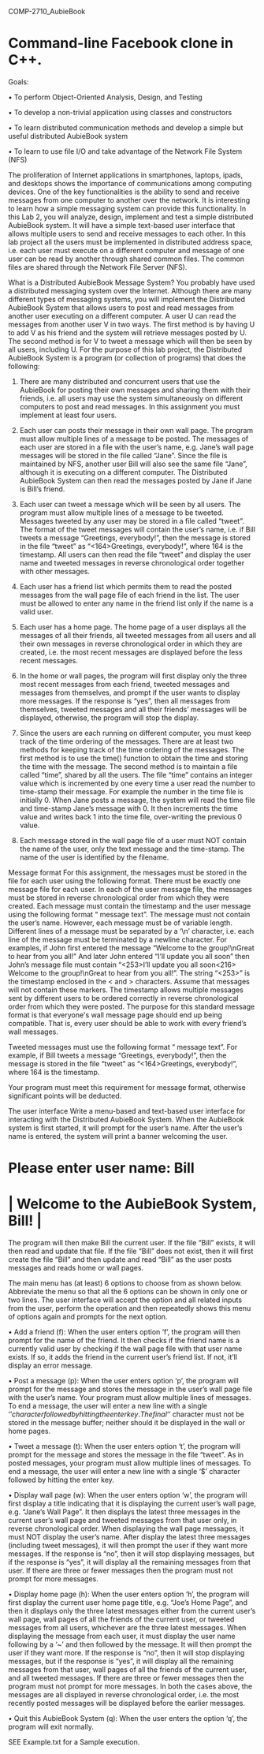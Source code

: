 COMP-2710_AubieBook

Command-line Facebook clone in C++.
===================

Goals:

• To perform Object-Oriented Analysis, Design, and Testing

• To develop a non-trivial application using classes and constructors

• To learn distributed communication methods and develop a simple but useful distributed AubieBook system

• To learn to use file I/O and take advantage of the Network File System (NFS)

The proliferation of Internet applications in smartphones, laptops, ipads, and desktops shows the importance of communications among computing devices. One of the key functionalities is the ability to send and receive messages from one computer to another over the network. It is interesting to learn how a simple messaging system can provide this functionality. In this Lab 2, you will analyze, design, implement and test a simple distributed AubieBook system. It will have a simple text-based user interface that allows multiple users to send and receive messages to each other. In this lab project all the users must be implemented in distributed address space, i.e. each user must execute on a different computer and message of one user can be read by another through shared common files. The common files are shared through the Network File Server (NFS).

What is a Distributed AubieBook Message System?
You probably have used a distributed messaging system over the Internet. Although there are many different types of messaging systems, you will implement the Distributed AubieBook System that allows users to post and read messages from another user executing on a different computer. A user U can read the messages from another user V in two ways. The first method is by having U to add V as his friend and the system will retrieve messages posted by U. The second method is for V to tweet a message which will then be seen by all users, including U. For the purpose of this lab project, the Distributed AubieBook System is a program (or collection of programs) that does the following:

1) There are many distributed and concurrent users that use the AubieBook for posting their own messages and sharing them with their friends, i.e. all users may use the system simultaneously on different computers to post and read messages. In this assignment you must implement at least four users.

2) Each user can posts their message in their own wall page. The program must allow multiple lines of a message to be posted. The messages of each user are stored in a file with the user’s name, e.g. Jane’s wall page messages will be stored in the file called “Jane”. Since the file is maintained by NFS, another user Bill will also see the same file “Jane”, although it is executing on a different computer. The Distributed AubieBook System can then read the messages posted by Jane if Jane is Bill’s friend.

3) Each user can tweet a message which will be seen by all users. The program must allow multiple lines of a message to be tweeted. Messages tweeted by any user may be stored in a file called “tweet”. The format of the tweet messages will contain the user’s name, i.e. if Bill tweets a message “Greetings, everybody!”, then the message is stored in the file “tweet” as “<164><Bill>Greetings, everybody!”, where 164 is the timestamp. All users can then read the file “tweet” and display the user name and tweeted messages in reverse chronological order together with other messages.

4) Each user has a friend list which permits them to read the posted messages from the wall page file of each friend in the list. The user must be allowed to enter any name in the friend list only if the name is a valid user.

5) Each user has a home page. The home page of a user displays all the messages of all their friends, all tweeted messages from all users and all their own messages in reverse chronological order in which they are created, i.e. the most recent messages are displayed before the less recent messages.

6) In the home or wall pages, the program will first display only the three most recent messages from each friend, tweeted messages and messages from themselves, and prompt if the user wants to display more messages. If the response is “yes”, then all messages from themselves, tweeted messages and all their friends’ messages will be displayed, otherwise, the program will stop the display.

7) Since the users are each running on different computer, you must keep track of the time ordering of the messages. There are at least two methods for keeping track of the time ordering of the messages. The first method is to use the time() function to obtain the time and storing the time with the message. The second method is to maintain a file called “time”, shared by all the users. The file “time” contains an integer value which is incremented by one every time a user read the number to time-stamp their message. For example the number in the time file is initially 0. When Jane posts a message, the system will read the time file and time-stamp Jane’s message with 0. It then increments the time value and writes back 1 into the time file, over-writing the previous 0 value.
8) Each message stored in the wall page file of a user must NOT contain the name of the user, only the text message and the time-stamp. The name of the user is identified by the filename.

Message format
For this assignment, the messages must be stored in the file for each user using the following format. There must be exactly one message file for each user. In each of the user message file, the messages must be stored in reverse chronological order from which they were created. Each message must contain the timestamp and the user message using the following format “<Timestamp> message text”. The message must not contain the user’s name. However, each message must be of variable length. Different lines of a message must be separated by a ‘\n’ character, i.e. each line of the message must be terminated by a newline character. For examples, if John first entered the message “Welcome to the group!\nGreat to hear from you all!” And later John entered “I’ll update you all soon” then John’s message file must contain “<253>I’ll update you all soon<216> Welcome to the group!\nGreat to hear from you all!”. The string “<253>” is the timestamp enclosed in the < and > characters. Assume that messages will not contain these markers. The timestamp allows multiple messages sent by different users to be ordered correctly in reverse chronological order from which they were posted. The purpose for this standard message format is that everyone's wall message page should end up being compatible. That is, every user should be able to work with every friend’s wall messages.

Tweeted messages must use the following format “<Timestamp><Username> message text”. For example, if Bill tweets a message “Greetings, everybody!”, then the message is stored in the file “tweet” as “<164><Bill>Greetings, everybody!”, where 164 is the timestamp.

Your program must meet this requirement for message format, otherwise significant points will be deducted.

The user interface
Write a menu-based and text-based user interface for interacting with the Distributed AubieBook System. When the AubieBook system is first started, it will prompt for the user’s name. After the user’s name is entered, the system will print a banner welcoming the user.

Please enter user name: Bill
=========================================================== 
| Welcome to the AubieBook System, Bill! | 
===========================================================

The program will then make Bill the current user. If the file “Bill” exists, it will then read and update that file. If the file “Bill” does not exist, then it will first create the file “Bill” and then update and read “Bill” as the user posts messages and reads home or wall pages.

The main menu has (at least) 6 options to choose from as shown below. Abbreviate the menu so that all the 6 options can be shown in only one or two lines. The user interface will accept the option and all related inputs from the user, perform the operation and then repeatedly shows this menu of options again and prompts for the next option.

• Add a friend (f): When the user enters option ‘f’, the program will then prompt for the name of the friend. It then checks if the friend name is a currently valid user by checking if the wall page file with that user name exists. If so, it adds the friend in the current user’s friend list. If not, it’ll display an error message.

• Post a message (p): When the user enters option ‘p’, the program will prompt for the message and stores the message in the user’s wall page file with the user’s name. Your program must allow multiple lines of messages. To end a message, the user will enter a new line with a single ‘$’ character followed by hitting the enter key. The final ‘$’ character must not be stored in the message buffer; neither should it be displayed in the wall or home pages.

• Tweet a message (t): When the user enters option ‘t’, the program will prompt for the message and stores the message in the file “tweet”. As in posted messages, your program must allow multiple lines of messages. To end a message, the user will enter a new line with a single ‘$’ character followed by hitting the enter key.

• Display wall page (w): When the user enters option ‘w’, the program will first display a title indicating that it is displaying the current user’s wall page, e.g. “Jane’s Wall Page”. It then displays the latest three messages in the current user’s wall page and tweeted messages from that user only, in reverse chronological order. When displaying the wall page messages, it must NOT display the user’s name. After display the latest three messages (including tweet messages), it will then prompt the user if they want more messages. If the response is “no”, then it will stop displaying messages, but if the response is “yes”, it will display all the remaining messages from that user. If there are three or fewer messages then the program must not prompt for more messages.

• Display home page (h): When the user enters option ‘h’, the program will first display the current user home page title, e.g. “Joe’s Home Page”, and then it displays only the three latest messages either from the current user’s wall page, wall pages of all the friends of the current user, or tweeted messages from all users, whichever are the three latest messages. When displaying the message from each user, it must display the user name following by a ‘~’ and then followed by the message. It will then prompt the user if they want more. If the response is “no”, then it will stop displaying messages, but if the response is “yes”, it will display all the remaining messages from that user, wall pages of all the friends of the current user, and all tweeted messages. If there are three or fewer messages then the program must not prompt for more messages. In both the cases above, the messages are all displayed in reverse chronological order, i.e. the most recently posted messages will be displayed before the earlier messages.

• Quit this AubieBook System (q): When the user enters the option ‘q’, the program will exit normally.



SEE Example.txt for a Sample execution.
